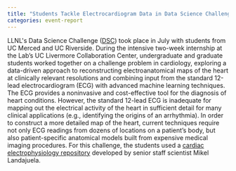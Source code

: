 ```yaml
---
title: "Students Tackle Electrocardiogram Data in Data Science Challenge"
categories: event-report
---
```


LLNL's Data Science Challenge ([DSC](https://data-science.llnl.gov/dsc)) took place in July with students from UC Merced and UC Riverside. During the intensive two-week internship at the Lab’s UC Livermore Collaboration Center, undergraduate and graduate students worked together on a challenge problem in cardiology, exploring a data-driven approach to reconstructing electroanatomical maps of the heart at clinically relevant resolutions and combining input from the standard 12-lead electrocardiogram (ECG) with advanced machine learning techniques. The ECG provides a noninvasive and cost-effective tool for the diagnosis of heart conditions. However, the standard 12-lead ECG is inadequate for mapping out the electrical activity of the heart in sufficient detail for many clinical applications (e.g., identifying the origins of an arrhythmia). In order to construct a more detailed map of the heart, current techniques require not only ECG readings from dozens of locations on a patient’s body, but also patient-specific anatomical models built from expensive medical imaging procedures. For this challenge, the students used a [cardiac electrophysiology repository](https://github.com/landajuela/cardiac_challenge) developed by senior staff scientist Mikel Landajuela.
